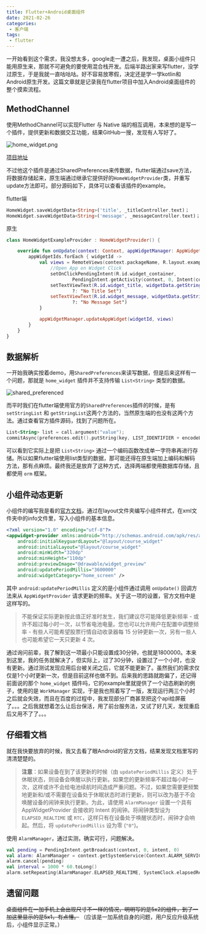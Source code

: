 ```yaml
---
title: Flutter+Android桌面组件
date: 2021-02-26
categories:
 - 客户端
tags:
 - flutter
---
```


一开始看到这个需求，我没想太多，google走一遭之后，我发现，桌面小组件只能用原生来，那就不可避免的要使用混合栈开发。后端半路出家来写flutter，没学过原生，于是我就一直咕咕咕。好不容易放寒假，决定还是学一学kotlin和Android原生开发。这篇文章就是记录我在flutter项目中加入Android桌面组件的整个摸索流程。

## MethodChannel

使用MethodChannel可以实现Flutter 与 Native 端的相互调用，本来想的是写一个插件，提供更新和数据交互功能，结果GitHub一搜，发现有人写好了。

![home_widget.png](https://p3-juejin.byteimg.com/tos-cn-i-k3u1fbpfcp/f95ff0fe27104a069d8f9093eaa72b5a~tplv-k3u1fbpfcp-zoom-1.image)

[项目地址](https://github.com/ABausG/home_widget)

不过他这个插件是通过SharedPreferences来传数据，flutter端通过save方法，将数据存储起来，原生端通过继承它提供好的`HomeWidgetProvider`类，并重写update方法即可。部分源码如下，具体可以查看该插件的example。

flutter端

```dart
HomeWidget.saveWidgetData<String>('title', _titleController.text)；
HomeWidget.saveWidgetData<String>('message', _messageController.text)；
```

原生

```kotlin
class HomeWidgetExampleProvider : HomeWidgetProvider() {

    override fun onUpdate(context: Context, appWidgetManager: AppWidgetManager, appWidgetIds: IntArray, widgetData: SharedPreferences) {
        appWidgetIds.forEach { widgetId ->
            val views = RemoteViews(context.packageName, R.layout.example_layout).apply {
                //Open App on Widget Click
                setOnClickPendingIntent(R.id.widget_container,
                        PendingIntent.getActivity(context, 0, Intent(context, MainActivity::class.java), 0))
                setTextViewText(R.id.widget_title, widgetData.getString("title", null)
                        ?: "No Title Set")
                setTextViewText(R.id.widget_message, widgetData.getString("message", null)
                        ?: "No Message Set")
            }

            appWidgetManager.updateAppWidget(widgetId, views)
        }
    }
}
```

## 数据解析

一开始我确实按着demo，用`SharedPreferences`来读写数据，但是后来这样有一个问题，那就是 `home_widget` 插件并不支持传输 `List<String>` 类型的数据。

![shared_preferenced](https://p3-juejin.byteimg.com/tos-cn-i-k3u1fbpfcp/bb04a7f61b2e4dafbbf3f514efb06e17~tplv-k3u1fbpfcp-zoom-1.image)

而平时我们在flutter端使用官方的`SharedPreferences`插件的时候，是有`setStringList` 和 `getStringList`这两个方法的，当然原生端的也没有这两个方法。通过查看官方插件源码，找到了问题所在。

```kotlin
List<String> list = call.argument("value");
commitAsync(preferences.edit().putString(key, LIST_IDENTIFIER + encodeList(list)), result);
```

可以看到它实际上是把 `List<String>` 通过一个编码函数改成单一字符串再进行存储。所以如果flutter端使用list类型的数据，那可能还得在原生端加上编码和解码方法，那有点麻烦。最终我还是放弃了这种方式，选择两端都使用数据库存储，且都使用 `orm` 框架。

## 小组件动态更新

小组件的编写我是看的[官方文档](https://developer.android.com/guide/topics/appwidgets#ProviderBroadcasts)，通过在layout文件夹编写小组件样式，在xml文件夹中的info文件里，写入小组件的基本信息。

```xml
<?xml version="1.0" encoding="utf-8"?>
<appwidget-provider xmlns:android="http://schemas.android.com/apk/res/android"
    android:initialKeyguardLayout="@layout/course_widget"
    android:initialLayout="@layout/course_widget"
    android:minWidth="320dp"
    android:minHeight="110dp"
    android:previewImage="@drawable/widget_preview"
    android:updatePeriodMillis="3600000"
    android:widgetCategory="home_screen" />
```

其中 `android:updatePeriodMillis` 定义的是小组件通过调用 `onUpdate()` 回调方法来从 `AppWidgetProvider` 请求更新的频率。关于这一项的设置，官方文档中是这样写的。

> 不能保证实际更新按此值正好准时发生，我们建议尽可能降低更新频率 - 或许不超过每小时一次，以节省电池电量。您也可以允许用户在配置中调整频率 - 有些人可能希望股票行情自动收录器每 15 分钟更新一次，另有一些人也可能希望它一天只更新 4 次。

通过询问前辈，我了解到这一项最小只能设置成30分钟，也就是1800000。本来到这里，我的任务就解决了，但实际上，过了30分钟，设置过了一个小时，也没有更新。通过测试发现应用后台被关闭之后，它就不能更新了。虽然我们的需求仅仅是1个小时更新一次，但是目前这样也做不到。后来我的思路就跑偏了，还记得前面说的那个 `home_widget` 插件吗，它的example里就提供了一个动态刷新的例子，使用的是 `WorkManager` 实现，于是我也照着写了一版，发现运行两三个小时之后就会失效，而且在百度的过程中，我发现部分厂商甚至把这个api给屏蔽了。。。之后我就想着怎么让后台保活，用了前台服务法，又试了好几天，发现重启后又用不了了。。。

## 仔细看文档

就在我快要放弃的时候，我又去看了眼Android的官方文档，结果发现文档里写的清清楚楚的。

> **注意**：如果设备在到了该更新的时候（由 `updatePeriodMillis` 定义）处于休眠状态，则设备会唤醒以执行更新。如果您的更新频率不超过每小时一次，这样或许不会给电池续航时间造成严重问题。不过，如果您需要更频繁地更新和/或不需要在设备处于休眠状态时进行更新，则可以改为基于不会唤醒设备的闹钟来执行更新。为此，请使用 `AlarmManager` 设置一个具有 AppWidgetProvider 会接收的 Intent 的闹钟。将闹钟类型设为 `ELAPSED_REALTIME` 或 `RTC`，这样只有在设备处于唤醒状态时，闹钟才会响起。然后，将 `updatePeriodMillis` 设为零 (`"0"`)。

使用 `AlarmManager`，通过实测，确实可行，问题解决。

```kotlin
val pending = PendingIntent.getBroadcast(context, 0, intent, 0)
val alarm: AlarmManager = context.getSystemService(Context.ALARM_SERVICE) as AlarmManager
alarm.cancel(pending)
val interval = 1000 * 60.toLong()
alarm.setRepeating(AlarmManager.ELAPSED_REALTIME, SystemClock.elapsedRealtime(), interval, pending)
```

## 遗留问题

~~桌面组件在一加手机上会出现尺寸不一样的情况，明明写的是5x2的组件，到了一加这里显示的是5x1，有点懵。~~ （应该是一加系统自身的问题，用户反应升级系统后，小组件显示正常。）
